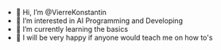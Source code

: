 - 👋 Hi, I’m @VierreKonstantin
- 👀 I’m interested in AI Programming and Developing
- 🌱 I’m currently learning the basics
- 💞️ I will be very happy if anyone would teach me on how to's

<!---
VierreKonstantin/VierreKonstantin is a ✨ special ✨ repository because its `README.md` (this file) appears on your GitHub profile.
You can click the Preview link to take a look at your changes.
--->
